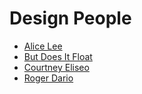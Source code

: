 # Design People

* [Alice Lee](http://byalicelee.com/)
* [But Does It Float](http://butdoesitfloat.com/)
* [Courtney Eliseo](http://www.designworklife.com/)
* [Roger Dario](http://rogerdario.com/)